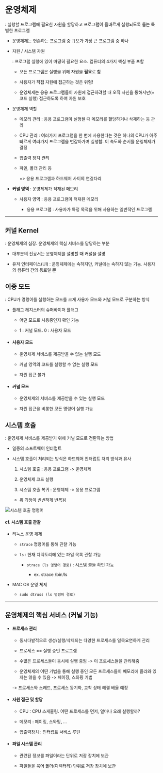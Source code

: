 # 운영체제

: 실행할 프로그램에 필요한 자원을 할당하고 프로그램이 올바르게 실행되도록 돕는 특별한 프로그램

- 운영체제는 현존하는 프로그램 중 규모가 가장 큰 프로그램 중 하나

- 자원 / 시스템 자원
  
  : 프로그램 실행에 있어 마땅히 필요한 요소. 컴퓨터의 4가지 핵심 부품 포함
  
  - 모든 프로그램은 실행을 위해 자원을 **필요**로 함
  
  - 사용자가 직접 자원에 접근하는 것은 위험!
  
  - 운영체제는 응용 프로그램들이 자원에 접근하려할 때 오직 자신을 통해서만(=코드 실행) 접근하도록 하여 자원 보호

- 운영체제 역할
  
  - 메모리 관리 : 응용 프로그램이 실행될 때 메모리를 할당하거나 삭제하는 등 관리
  
  - CPU 관리 : 여러가지 프로그램을 한 번에 사용한다는 것은 하나의 CPU가 아주 빠르게 여러가지 프로그램을 번갈아가며 실행함. 이 속도와 순서를 운영체제가 결정
  
  - 입출력 장치 관리
  
  - 파일, 폴더 관리 등
    
    => 응용 프로그램과 하드웨어 사이의 연결다리

- **커널 영역** : 운영체제가 적재된 메모리
  
  - 사용자 영역 : 응용 프로그램이 적재된 메모리
    
    - 응용 프로그램 : 사용자가 특정 목적을 위해 사용하는 일반적인 프로그램

---

## 커널 Kernel

: 운영체제의 심장. 운영체제의 핵심 서비스를 담당하는 부분

- 대부분의 전공서는 운영체제를 설명할 때 커널을 설명

- 유저 인터페이스(UI) : 운영체제에는 속하지만, 커널에는 속하지 않는 기능. 사용자와 컴퓨터 간의 통로일 뿐

## 이중 모드

: CPU가 명령어를 실행하는 모드를 크게 사용자 모드와 커널 모드로 구분하는 방식

- 플래그 레지스터의 슈퍼바이저 플래그
  
  - 어떤 모드로 사용중인지 확인 가능
  
  - 1 : 커널 모드. 0 : 사용자 모드

- #### 사용자 모드
  
  - 운영체제 서비스를 제공받을 수 없는 실행 모드
  
  - 커널 영역의 코드를 실행할 수 없는 실행 모드
  
  - 자원 접근 불가

- #### 커널 모드
  
  - 운영체제의 서비스를 제공받을 수 있는 실행 모드
  
  - 자원 접근을 비롯한 모든 명령어 실행 가능

## 시스템 호출

: 운영체제 서비스를 제공받기 위해 커널 모드로 전환하는 방법

- 일종의 소프트웨어 인터럽트 

- 시스템 호출이 처리되는 방식은 하드웨어 인터럽트 처리 방식과 유사
  
  1. 시스템 호출 : 응용 프로그램 -> 운영체제
  
  2. 운영체제 코드 실행
  
  3. 시스템 호출 복귀 : 운영체제 -> 응용 프로그램
  - 위 과정이 빈번하게 반복됨

![시스템 호출 명령어](https://github.com/user-attachments/assets/7f9eba08-c004-4902-8415-7cfca8698e58)

#### cf. 시스템 호출 관찰

- 리눅스 운영 체제
  
  - `strace` 명령어를 통해 관찰 가능
  
  - `ls` : 현재 디렉토리에 있는 파일 목록 관찰 가능
    
    - `strace (ls 명령어 경로)` : 시스템 콜들 확인 가능
      
      - ex. strace /bin/ls

- MAC OS 운영 체제
  
  - `sudo dtruss (ls 명령어 경로)`

---

## 운영체제의 핵심 서비스 (커널 기능)

- #### 프로세스 관리
  
  - 동시다발적으로 생성/실행/삭제되는 다양한 프로세스를 일목요연하게 관리
  
  - 프로세스 == 실행 중인 프로그램
  
  - 수많은 프로세스들이 동시에 실행 중임 -> 이 프로세스들을 관리해줌
  
  - 운영체제의 어떤 기법을 통해 실행 중인 모든 프로세스들이 메모리에 올라와 있지는 않을 수 있음 -> 페이징, 스와핑 기법
  
  -> 프로세스와 스레드, 프로세스 동기화, 교착 상태 해결 배율 예정

- #### 자원 접근 및 할당
  
  - CPU : CPU 스케줄링. 어떤 프로세스를 먼저, 얼마나 오래 실행할까?
  
  - 메모리 : 페이징, 스와핑, ...
  
  - 입출력장치 : 인터럽트 서비스 루틴

- #### 파일 시스템 관리
  
  - 관련된 정보를 파일이라는 단위로 저장 장치에 보관
  
  - 파일들을 묶어 폴더(디렉터리) 단위로 저장 장치에 보관
